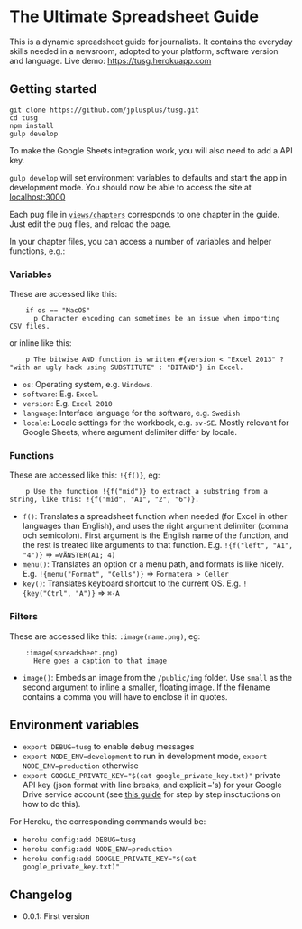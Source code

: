 # The Ultimate Spreadsheet Guide
This is a dynamic spreadsheet guide for journalists. It contains the everyday skills needed in a newsroom, adopted to your platform, software version and language. Live demo: https://tusg.herokuapp.com

## Getting started

    git clone https://github.com/jplusplus/tusg.git
    cd tusg
    npm install
    gulp develop

To make the Google Sheets integration work, you will also need to add a API key.

`gulp develop` will set environment variables to defaults and start the app in development mode. You should now be able to access the site at [localhost:3000](http://localhost:3000)

Each pug file in [`views/chapters`](https://github.com/jplusplus/tusg/tree/master/views/chapters) corresponds to one chapter in the guide. Just edit the pug files, and reload the page.

In your chapter files, you can access a number of variables and helper functions, e.g.:

### Variables

These are accessed like this:

```pug
    if os == "MacOS"
      p Character encoding can sometimes be an issue when importing CSV files.
```

or inline like this:

```pug
    p The bitwise AND function is written #{version < "Excel 2013" ? "with an ugly hack using SUBSTITUTE" : "BITAND"} in Excel.
```

* `os`: Operating system, e.g. `Windows`.
* `software`: E.g. `Excel`.
* `version`: E.g. `Excel 2010`
* `language`: Interface language for the software, e.g. `Swedish`
* `locale`: Locale settings for the workbook, e.g. `sv-SE`. Mostly relevant for Google Sheets, where argument delimiter differ by locale.

### Functions

These are accessed like this: `!{f()}`, eg:

```pug
    p Use the function !{f("mid")} to extract a substring from a string, like this: !{f("mid", "A1", "2", "6")}.
```

* `f()`: Translates a spreadsheet function when needed (for Excel in other languages than English), and uses the right argument delimiter (comma och semicolon). First argument is the English name of the function, and the rest is treated like arguments to that function. E.g. `!{f("left", "A1", "4")}` => `=VÄNSTER(A1; 4)`
* `menu()`: Translates an option or a menu path, and formats is like nicely. E.g. `!{menu("Format", "Cells")}` => `Formatera > Celler`
* `key()`: Translates keyboard shortcut to the current OS. E.g. `!{key("Ctrl", "A")}` => `⌘-A`

### Filters

These are accessed like this: `:image(name.png)`, eg:

```pug
    :image(spreadsheet.png)
      Here goes a caption to that image
```

 * `image()`: Embeds an image from the `/public/img` folder. Use `small` as the second argument to inline a smaller, floating image. If the filename contains a comma you will have to enclose it in quotes.


## Environment variables

 - `export DEBUG=tusg` to enable debug messages
 - `export NODE_ENV=development` to run in development mode, `export NODE_ENV=production` otherwise
 - `export GOOGLE_PRIVATE_KEY="$(cat google_private_key.txt)"` private API key (json format with line breaks, and explicit `=`'s) for your Google Drive service account (see [this guide](https://github.com/theoephraim/node-google-spreadsheet#user-content-service-account-recommended-method) for step by step insctuctions on how to do this).
 
 For Heroku, the corresponding commands would be:
  - `heroku config:add DEBUG=tusg`
  - `heroku config:add NODE_ENV=production`
  - `heroku config:add GOOGLE_PRIVATE_KEY="$(cat google_private_key.txt)"`

## Changelog

* 0.0.1: First version